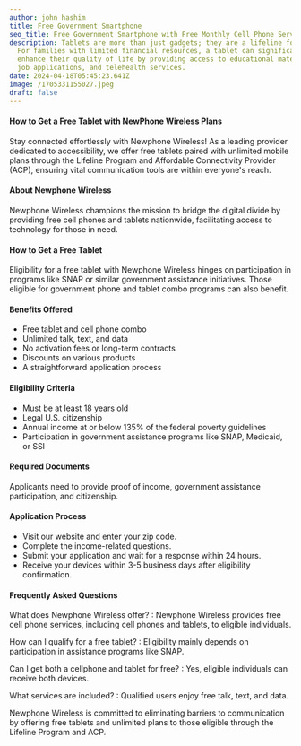```yaml
---
author: john hashim
title: Free Government Smartphone 
seo_title: Free Government Smartphone with Free Monthly Cell Phone Service
description: Tablets are more than just gadgets; they are a lifeline for many.
  For families with limited financial resources, a tablet can significantly
  enhance their quality of life by providing access to educational materials,
  job applications, and telehealth services.
date: 2024-04-18T05:45:23.641Z
image: /1705331155027.jpeg
draft: false
---
```


#### How to Get a Free Tablet with NewPhone Wireless Plans
Stay connected effortlessly with Newphone Wireless! As a leading provider dedicated to accessibility, we offer free tablets paired with unlimited mobile plans through the Lifeline Program and Affordable Connectivity Provider (ACP), ensuring vital communication tools are within everyone's reach.

#### About Newphone Wireless
Newphone Wireless champions the mission to bridge the digital divide by providing free cell phones and tablets nationwide, facilitating access to technology for those in need.

#### How to Get a Free Tablet
Eligibility for a free tablet with Newphone Wireless hinges on participation in programs like SNAP or similar government assistance initiatives. Those eligible for government phone and tablet combo programs can also benefit.

#### Benefits Offered
- Free tablet and cell phone combo
- Unlimited talk, text, and data
- No activation fees or long-term contracts
- Discounts on various products
- A straightforward application process

#### Eligibility Criteria
- Must be at least 18 years old
- Legal U.S. citizenship
- Annual income at or below 135% of the federal poverty guidelines
- Participation in government assistance programs like SNAP, Medicaid, or SSI

#### Required Documents
Applicants need to provide proof of income, government assistance participation, and citizenship.

#### Application Process
- Visit our website and enter your zip code.
- Complete the income-related questions.
- Submit your application and wait for a response within 24 hours.
- Receive your devices within 3-5 business days after eligibility confirmation.

#### Frequently Asked Questions

What does Newphone Wireless offer?
  : Newphone Wireless provides free cell phone services, including cell phones and tablets, to eligible individuals.

How can I qualify for a free tablet?
  : Eligibility mainly depends on participation in assistance programs like SNAP.

Can I get both a cellphone and tablet for free?
  : Yes, eligible individuals can receive both devices.

What services are included?
  : Qualified users enjoy free talk, text, and data.

Newphone Wireless is committed to eliminating barriers to communication by offering free tablets and unlimited plans to those eligible through the Lifeline Program and ACP. 
